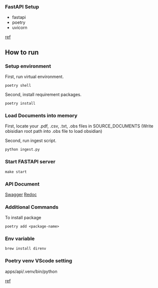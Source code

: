 ### FastAPI Setup
* fastapi
* poetry
* uvicorn

[ref](https://medium.com/@caetanoog/start-your-first-fastapi-server-with-poetry-in-10-minutes-fef90e9604d9)

## How to run
### Setup environment
First, run virtual environment. 
```
poetry shell
```

Second, install requirement packages. 
```
poetry install
``` 

### Load Documents into memory
First, locate your .pdf, .csv, .txt, .obs files in SOURCE_DOCUMENTS
(Write obisidian root path into .obs file to load obsidian)

Second, run ingest script. 
```
python ingest.py
```

### Start FASTAPI server

```
make start
```


### API Document

[Swagger](http://127.0.0.1:9000/docs)
[Redoc](http://127.0.0.1:9000/redoc)


### Additional Commands
To install package

```
poetry add <package-name>
```


### Env variable
```
brew install direnv
```


### Poetry venv VScode setting

apps/api/.venv/bin/python

[ref](https://amazingguni.medium.com/python-poetry%EB%A5%BC-%EC%82%AC%EC%9A%A9%ED%95%98%EB%8A%94-%ED%94%84%EB%A1%9C%EC%A0%9D%ED%8A%B8%EB%A5%BC-vscode%EC%97%90%EC%84%9C-%EA%B0%9C%EB%B0%9C%ED%95%A0-%EB%95%8C-interpreter%EB%A5%BC-%EC%9E%A1%EB%8A%94-%EB%B0%A9%EB%B2%95-e1806f093e6d)

